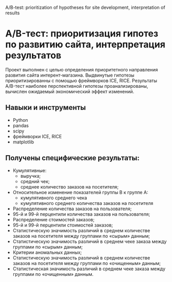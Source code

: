 A/B-test: prioritization of hypotheses for site development, interpretation of results

# A/B-тест: приоритизация гипотез по развитию сайта, интерпретация результатов

Проект выполнен с целью определения приоритетного направления развития сайта интерент-магазина.
Выдвинутые гипотезы приоритизированны с помощью фреймворков ICE, RICE. 
Результаты A/B-тест наиболее перспективной гипотезы проанализированы, вычислен ожидаемый экономический эффект изменений.

## Навыки и инструменты

- Python 
- pandas 
- scipy 
- фреймворки ICE, RICE
- matplotlib 

## Получены специфические результаты:
- Кумулятивные:
	- выручка;
	- средний чек;
	- среднее количество заказов на посетителя;
- Относительное изменение показателей группы B к группе A:
	- кумулятивного среднего чека
	- кумулятивного среднего количества заказов на посетителя
- Распределение количества заказов на пользователя;
- 95-й и 99-й перцентили количества заказов на пользователя;
- Распределение стоимостей заказов;
- 95-й и 99-й перцентили стоимостей заказов;
- Статистическую значимость различий в среднем количестве заказов на посетителя между группами по «сырым» данным;
- Статистическую значимость различий в среднем чеке заказа между группами по «сырым» данным;
- Критерии аномальных данных;
- Статистическую значимость различий в среднем количестве заказов на посетителя между группами по «очищенным» данным;
- Статистическая значимость различий в среднем чеке заказа между группами по «очищенным» данным.

